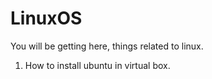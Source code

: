 # LinuxOS
You will be getting here, things related to linux.

1. How to install ubuntu in virtual box.
